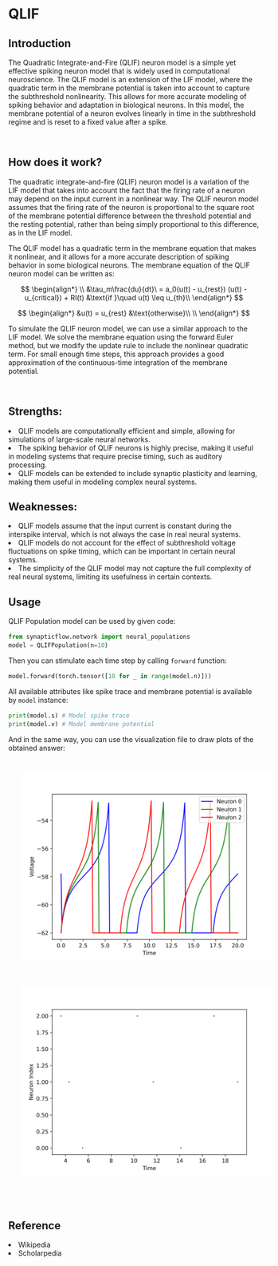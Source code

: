 <script type="text/javascript" src="https://www.maths.nottingham.ac.uk/plp/pmadw/LaTeXMathML.js"></script>
<script src='https://cdnjs.cloudflare.com/ajax/libs/mathjax/2.7.4/MathJax.js?config=default'></script>


# QLIF

## Introduction
The Quadratic Integrate-and-Fire (QLIF) neuron model is a simple yet effective spiking neuron model that is widely used in computational neuroscience. The QLIF model is an extension of the LIF model, where the quadratic term in the membrane potential is taken into account to capture the subthreshold nonlinearity. This allows for more accurate modeling of spiking behavior and adaptation in biological neurons. In this model, the membrane potential of a neuron evolves linearly in time in the subthreshold regime and is reset to a fixed value after a spike.


<br>

## How does it work?
The quadratic integrate-and-fire (QLIF) neuron model is a variation of the LIF model that takes into account the fact that the firing rate of a neuron may depend on the input current in a nonlinear way. The QLIF neuron model assumes that the firing rate of the neuron is proportional to the square root of the membrane potential difference between the threshold potential and the resting potential, rather than being simply proportional to this difference, as in the LIF model.

The QLIF model has a quadratic term in the membrane equation that makes it nonlinear, and it allows for a more accurate description of spiking behavior in some biological neurons. The membrane equation of the QLIF neuron model can be written as:

$$
\begin{align*}
\\
&\tau_m\frac{du}{dt}\ = a_0(u(t) - u_{rest}) (u(t) - u_{critical}) + RI(t) &\text{if }\quad u(t) \leq u_{th}\\
\end{align*}
$$

$$
\begin{align*}
&u(t) = u_{rest} &\text{otherwise}\\
\\
\end{align*}
$$

To simulate the QLIF neuron model, we can use a similar approach to the LIF model. We solve the membrane equation using the forward Euler method, but we modify the update rule to include the nonlinear quadratic term. For small enough time steps, this approach provides a good approximation of the continuous-time integration of the membrane potential.

<br>

## Strengths:
<li>QLIF models are computationally efficient and simple, allowing for simulations of large-scale neural networks.

<li>The spiking behavior of QLIF neurons is highly precise, making it useful in modeling systems that require precise timing, such as auditory processing.

<li>QLIF models can be extended to include synaptic plasticity and learning, making them useful in modeling complex neural systems.

<br>

## Weaknesses:
<li>QLIF models assume that the input current is constant during the interspike interval, which is not always the case in real neural systems.

<li>QLIF models do not account for the effect of subthreshold voltage fluctuations on spike timing, which can be important in certain neural systems.

<li>The simplicity of the QLIF model may not capture the full complexity of real neural systems, limiting its usefulness in certain contexts.

<br>

## Usage

 QLIF Population model can be used by given code:
 ```python
 from synapticflow.network import neural_populations
 model = QLIFPopulation(n=10)
 ```

 Then you can stimulate each time step by calling `forward` function:
 ```python
 model.forward(torch.tensor([10 for _ in range(model.n)]))
 ```

 All available attributes like spike trace and membrane potential is available by `model` instance:
 ```python
 print(model.s) # Model spike trace
 print(model.v) # Model membrane potential
 ```

And in the same way, you can use the visualization file to draw plots of the obtained answer:

<p align="center">
  <img src="_static/QLIF-v.svg" alt="Voltage Plot" style="width: 600px; padding: 25px;"/>
  <img src="_static/QLIF-s.svg" alt="Raster Plot" style="width: 600px; padding: 25px;"/>
</p>

<br>

## Reference
<li> Wikipedia
<li> Scholarpedia
